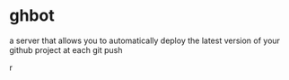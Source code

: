 ghbot
=====

a server that allows you to automatically deploy the latest version of your github project at each git push

r
